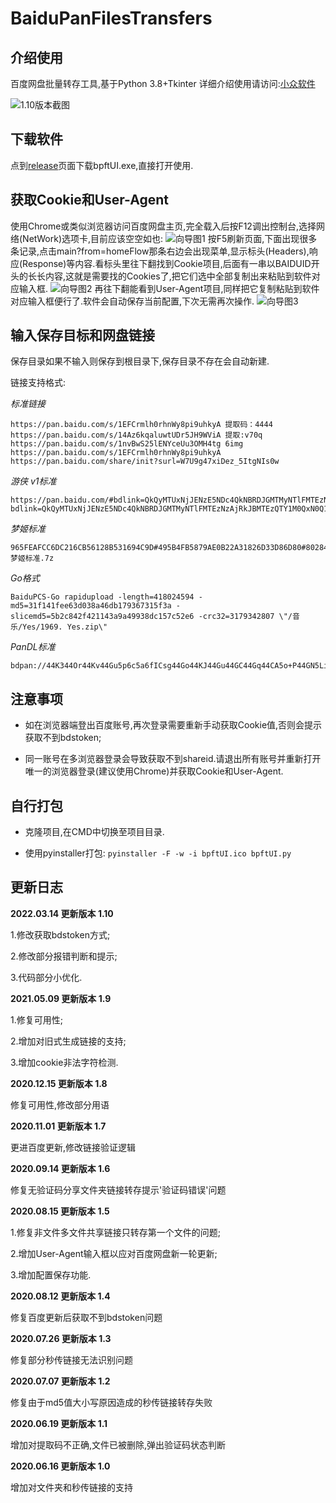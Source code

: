 BaiduPanFilesTransfers
=====
## 介绍使用

百度网盘批量转存工具,基于Python 3.8+Tkinter
详细介绍使用请访问:[小众软件](https://meta.appinn.net/t/topic/16995/39)

![1.10版本截图](https://raw.githubusercontent.com/hxz393/BaiduPanFilesTransfers/master/Capture/%E6%88%AA%E5%9B%BE1.10.jpg)



## 下载软件

点到[release](https://github.com/hxz393/BaiduPanFilesTransfers/releases)页面下载bpftUI.exe,直接打开使用.



## 获取Cookie和User-Agent

使用Chrome或类似浏览器访问百度网盘主页,完全载入后按F12调出控制台,选择网络(NetWork)选项卡,目前应该空空如也:
![向导图1](https://raw.githubusercontent.com/hxz393/BaiduPanFilesTransfers/master/Capture/u-1.png)
按F5刷新页面,下面出现很多条记录,点击main?from=homeFlow那条右边会出现菜单,显示标头(Headers),响应(Response)等内容.看标头里往下翻找到Cookie项目,后面有一串以BAIDUID开头的长长内容,这就是需要找的Cookies了,把它们选中全部复制出来粘贴到软件对应输入框.
![向导图2](https://raw.githubusercontent.com/hxz393/BaiduPanFilesTransfers/master/Capture/u-2.png)
再往下翻能看到User-Agent项目,同样把它复制粘贴到软件对应输入框便行了.软件会自动保存当前配置,下次无需再次操作.
![向导图3](https://raw.githubusercontent.com/hxz393/BaiduPanFilesTransfers/master/Capture/u-3.png)



## 输入保存目标和网盘链接

保存目录如果不输入则保存到根目录下,保存目录不存在会自动新建.

链接支持格式:

*标准链接*

```
https://pan.baidu.com/s/1EFCrmlh0rhnWy8pi9uhkyA 提取码：4444
https://pan.baidu.com/s/14Az6kqaluwtUDr5JH9WViA 提取:v70q
https://pan.baidu.com/s/1nvBwS25lENYceUu3OMH4tg 6img
https://pan.baidu.com/s/1EFCrmlh0rhnWy8pi9uhkyA
https://pan.baidu.com/share/init?surl=W7U9g47xiDez_5ItgNIs0w
```

*游侠 v1标准*

```
https://pan.baidu.com/#bdlink=QkQyMTUxNjJENzE5NDc4QkNBRDJGMTMyNTlFMTEzNzAjRkJBMTEzQTY1M0QxN0Q1NjM3QUQ1MEEzRTgwMkE2QTIjMzcxOTgxOTIzI1pha3VybyAyMDAxMjYuN3oK
bdlink=QkQyMTUxNjJENzE5NDc4QkNBRDJGMTMyNTlFMTEzNzAjRkJBMTEzQTY1M0QxN0Q1NjM3QUQ1MEEzRTgwMkE2QTIjMzcxOTgxOTIzI1pha3VybyAyMDAxMjYuN3oK
```

*梦姬标准*

```
965FEAFCC6DC216CB56128B531694C9D#495B4FB5879AE0B22A31826D33D86D80#802846691#梦姬标准.7z
```

*Go格式*

```
BaiduPCS-Go rapidupload -length=418024594 -md5=31f141fee63d038a46db179367315f3a -slicemd5=5b2c842f421143a9a49938dc157c52e6 -crc32=3179342807 \"/音乐/Yes/1969. Yes.zip\"
```

*PanDL标准*

```
bdpan://44K344Or44Kv44Gu5p6c5a6fICsg44Go44KJ44Gu44GC44Gq44CA5o+P44GN5LiL44KN44GXOFDlsI/lhorlrZAg5pel5paHLnppcHw2NDAxODQxNTd8ZDNjOTBmOTI3ZjUxYzIyMmRjMTc1NDM1YTY0OWMyYTJ8OTk4NTE0NDE3Y2I5Y2I0MTQ0MGRlZTFiMmMyNTYwMzY=`
```



## 注意事项

- 如在浏览器端登出百度账号,再次登录需要重新手动获取Cookie值,否则会提示获取不到bdstoken;

- 同一账号在多浏览器登录会导致获取不到shareid.请退出所有账号并重新打开唯一的浏览器登录(建议使用Chrome)并获取Cookie和User-Agent.



## 自行打包

- 克隆项目,在CMD中切换至项目目录.

- 使用pyinstaller打包:
  ``
  pyinstaller -F -w -i bpftUI.ico bpftUI.py
  ``



## 更新日志

**2022.03.14 更新版本 1.10**

1.修改获取bdstoken方式;

2.修改部分报错判断和提示;

3.代码部分小优化.

**2021.05.09 更新版本 1.9**

1.修复可用性;

2.增加对旧式生成链接的支持;

3.增加cookie非法字符检测.

**2020.12.15 更新版本 1.8**

修复可用性,修改部分用语

**2020.11.01 更新版本 1.7**

更进百度更新,修改链接验证逻辑

**2020.09.14 更新版本 1.6**

修复无验证码分享文件夹链接转存提示'验证码错误'问题

**2020.08.15 更新版本 1.5**

1.修复非文件多文件共享链接只转存第一个文件的问题;

2.增加User-Agent输入框以应对百度网盘新一轮更新;

3.增加配置保存功能.

**2020.08.12 更新版本 1.4**

修复百度更新后获取不到bdstoken问题

**2020.07.26 更新版本 1.3**

修复部分秒传链接无法识别问题

**2020.07.07 更新版本 1.2**

修复由于md5值大小写原因造成的秒传链接转存失败

**2020.06.19 更新版本 1.1**

增加对提取码不正确,文件已被删除,弹出验证码状态判断

**2020.06.16 更新版本 1.0**

增加对文件夹和秒传链接的支持


